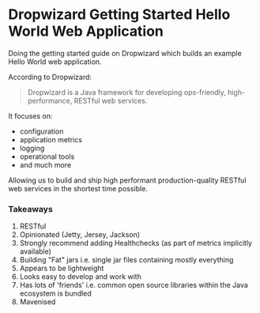 # Dropwizard Getting Started Hello World Web Application

Doing the getting started guide on Dropwizard which builds an example Hello World web application.

According to Dropwizard:

> Dropwizard is a Java framework for developing ops-friendly, high-performance, RESTful web services.

It focuses on:

- configuration
- application metrics
- logging
- operational tools
- and much more 

Allowing us to build and ship high performant production-quality RESTful web services in the shortest time possible.

### Takeaways

1. RESTful
2. Opinionated (Jetty, Jersey, Jackson)
3. Strongly recommend adding Healthchecks (as part of metrics implicitly available)
4. Building "Fat" jars i.e. single jar files containing mostly everything
5. Appears to be lightweight
6. Looks easy to develop and work with
7. Has lots of 'friends' i.e. common open source libraries within the Java ecosystem is bundled
8. Mavenised
